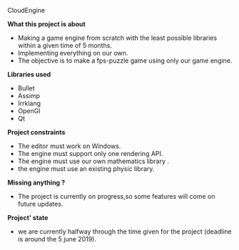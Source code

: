 CloudEngine

__What this project is about__
- Making a game engine from scratch with the least possible libraries within a given time of 5 months.
- Implementing everything on our own.
- The objective is to make a fps-puzzle game using only our game engine.

__Libraries used__
- Bullet
- Assimp
- Irrklang
- OpenGl
- Qt

__Project constraints__
- The editor must work on Windows.
- The engine must support only one rendering API. 
- The engine must use our own mathematics library .
- the engine must use an existing physic library.

__Missing anything ?__
- The project is currently on progress,so some features will come on future updates.

__Project' state__
- we are currently halfway through the time given for the project (deadline is around the 5 june 2019).
